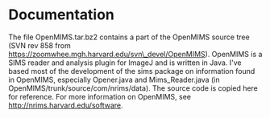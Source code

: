 Documentation
=============

The file OpenMIMS.tar.bz2 contains a part of the OpenMIMS source tree (SVN rev 858 from https://zoomwhee.mgh.harvard.edu/svn\_devel/OpenMIMS). OpenMIMS is a SIMS reader and analysis plugin for ImageJ and is written in Java. I've based most of the development of the sims package on information found in OpenMIMS, especially Opener.java and Mims\_Reader.java (in OpenMIMS/trunk/source/com/nrims/data). The source code is copied here for reference. For more information on OpenMIMS, see http://nrims.harvard.edu/software.
